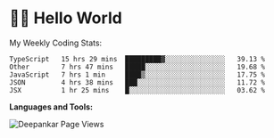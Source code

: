 # 👋🏽 Hello World 

<!--![Deepankar's github stats](https://github-readme-stats.vercel.app/api?username=Deep-Codes&count_private=true&show_icons=true&theme=radical)-->
My Weekly Coding Stats:

<!--START_SECTION:waka-->
```text
TypeScript   15 hrs 29 mins  █████████▓░░░░░░░░░░░░░░░   39.13 % 
Other        7 hrs 47 mins   █████░░░░░░░░░░░░░░░░░░░░   19.68 % 
JavaScript   7 hrs 1 min     ████▒░░░░░░░░░░░░░░░░░░░░   17.75 % 
JSON         4 hrs 38 mins   ███░░░░░░░░░░░░░░░░░░░░░░   11.72 % 
JSX          1 hr 25 mins    █░░░░░░░░░░░░░░░░░░░░░░░░   03.62 % 
```
<!--END_SECTION:waka-->

**Languages and Tools:**



<p align="left"> <img src="https://komarev.com/ghpvc/?username=Deep-Codes&label=Views&color=blue&style=plastic" alt="Deepankar Page Views" /> </p>
